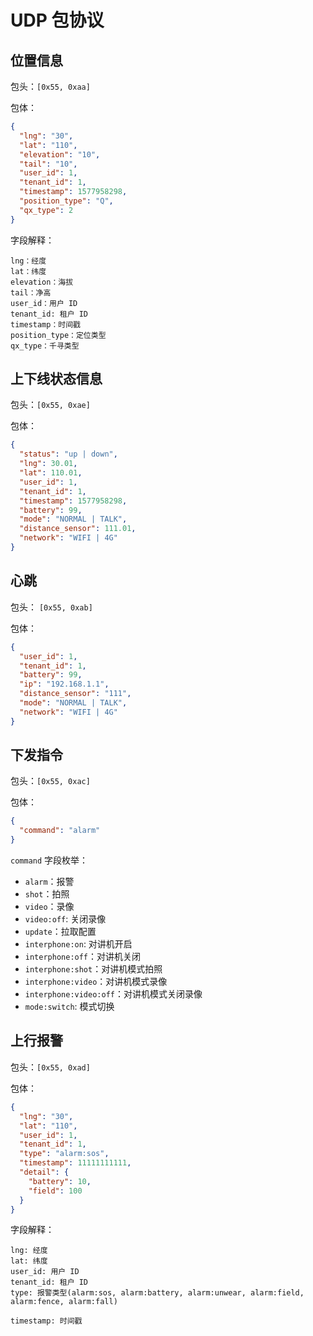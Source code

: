 # UDP 包协议

## 位置信息

包头：`[0x55, 0xaa]`

包体：

```json
{
  "lng": "30",
  "lat": "110",
  "elevation": "10",
  "tail": "10",
  "user_id": 1,
  "tenant_id": 1,
  "timestamp": 1577958298,
  "position_type": "Q",
  "qx_type": 2
}
```

字段解释：

```
lng：经度
lat：纬度
elevation：海拔
tail：净高
user_id：用户 ID
tenant_id: 租户 ID
timestamp：时间戳
position_type：定位类型
qx_type：千寻类型
```

## 上下线状态信息

包头：`[0x55, 0xae]`

包体：

```json
{
  "status": "up | down",
  "lng": 30.01,
  "lat": 110.01,
  "user_id": 1,
  "tenant_id": 1,
  "timestamp": 1577958298,
  "battery": 99,
  "mode": "NORMAL | TALK",
  "distance_sensor": 111.01,
  "network": "WIFI | 4G"
}
```

## 心跳

包头： `[0x55, 0xab]`

包体：

```json
{
  "user_id": 1,
  "tenant_id": 1,
  "battery": 99,
  "ip": "192.168.1.1",
  "distance_sensor": "111",
  "mode": "NORMAL | TALK",
  "network": "WIFI | 4G"
}
```

## 下发指令

包头：`[0x55, 0xac]`

包体：

```json
{
  "command": "alarm"
}
```

`command` 字段枚举：

- `alarm`：报警
- `shot`：拍照
- `video`：录像
- `video:off`: 关闭录像
- `update`：拉取配置
- `interphone:on`: 对讲机开启
- `interphone:off`：对讲机关闭
- `interphone:shot`：对讲机模式拍照
- `interphone:video`：对讲机模式录像
- `interphone:video:off`：对讲机模式关闭录像
- `mode:switch`: 模式切换

## 上行报警

包头：`[0x55, 0xad]`

包体：

```json
{
  "lng": "30",
  "lat": "110",
  "user_id": 1,
  "tenant_id": 1,
  "type": "alarm:sos",
  "timestamp": 11111111111,
  "detail": {
    "battery": 10,
    "field": 100
  }
}
```

字段解释：

```
lng: 经度
lat: 纬度
user_id: 用户 ID
tenant_id: 租户 ID
type: 报警类型(alarm:sos, alarm:battery, alarm:unwear, alarm:field, alarm:fence, alarm:fall)
    
timestamp: 时间戳
```
